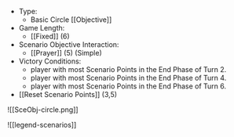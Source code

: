 - Type:
	- Basic Circle [[Objective]]
- Game Length:
	- [[Fixed]] (6)
- Scenario Objective Interaction:
	- [[Prayer]] (5) (Simple)
- Victory Conditions:
	- player with most Scenario Points in the End Phase of Turn 2.
	- player with most Scenario Points in the End Phase of Turn 4.
	- player with most Scenario Points in the End Phase of Turn 6.
- [[Reset Scenario Points]] (3,5)

![[SceObj-circle.png]]

![[legend-scenarios]]